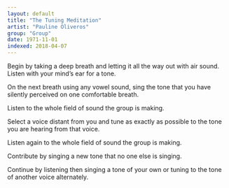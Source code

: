 ```yaml
---
layout: default
title: "The Tuning Meditation"
artist: "Pauline Oliveros"
group: "Group"
date: 1971-11-01
indexed: 2018-04-07
---
```

Begin by taking a deep breath and letting it all the way out with air sound. Listen with your mind’s ear for a tone.

On the next breath using any vowel sound, sing the tone that you have silently perceived on one comfortable breath.

Listen to the whole field of sound the group is making.

Select a voice distant from you and tune as exactly as possible to the tone you are hearing from that voice.

Listen again to the whole field of sound the group is making.

Contribute by singing a new tone that no one else is singing.

Continue by listening then singing a tone of your own or tuning to the tone of another voice alternately.
